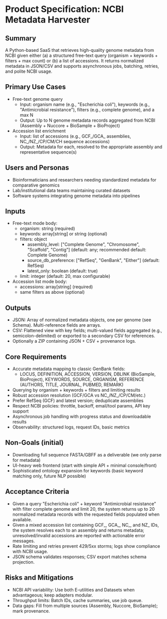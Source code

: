 # Product Specification: NCBI Metadata Harvester

## Summary
A Python-based SaaS that retrieves high-quality genome metadata from NCBI given either (a) a structured free-text query (organism + keywords + filters + max count) or (b) a list of accessions. It returns normalized metadata in JSON/CSV and supports asynchronous jobs, batching, retries, and polite NCBI usage.

## Primary Use Cases
- Free-text genome query
  - Input: organism name (e.g., "Escherichia coli"), keywords (e.g., "Antimicrobial resistance"), filters (e.g., complete genome), and a max N
  - Output: Up to N genome metadata records aggregated from NCBI (Assembly + Nuccore + BioSample + BioProject)
- Accession list enrichment
  - Input: list of accessions (e.g., GCF_/GCA_ assemblies, NC_/NZ_/CP/CM/CH sequence accessions)
  - Output: Metadata for each, resolved to the appropriate assembly and representative sequence(s)

## Users and Personas
- Bioinformaticians and researchers needing standardized metadata for comparative genomics
- Lab/institutional data teams maintaining curated datasets
- Software systems integrating genome metadata into pipelines

## Inputs
- Free-text mode body:
  - organism: string (required)
  - keywords: array[string] or string (optional)
  - filters: object
    - assembly_level: ["Complete Genome", "Chromosome", "Scaffold", "Contig"] (default: any; recommended default: Complete Genome)
    - source_db_preference: ["RefSeq", "GenBank", "Either"] (default: RefSeq)
    - latest_only: boolean (default: true)
  - limit: integer (default: 20, max configurable)
- Accession list mode body:
  - accessions: array[string] (required)
  - same filters as above (optional)

## Outputs
- JSON: Array of normalized metadata objects, one per genome (see Schema). Multi-reference fields are arrays.
- CSV: Flattened view with key fields; multi-valued fields aggregated (e.g., semicolon-delimited) or exported to a secondary CSV for references.
- Optionally a ZIP containing JSON + CSV + provenance logs.

## Core Requirements
- Accurate metadata mapping to classic GenBank fields:
  - LOCUS, DEFINITION, ACCESSION, VERSION, DBLINK (BioSample, BioProject), KEYWORDS, SOURCE, ORGANISM, REFERENCE (AUTHORS, TITLE, JOURNAL, PUBMED, REMARK)
- Querying by organism + keywords + filters and limiting results
- Robust accession resolution (GCF/GCA vs NC_/NZ_/CP/CM/etc.)
- Prefer RefSeq (GCF) and latest version; deduplicate assemblies
- Respect NCBI policies: throttle, backoff, email/tool params, API key support
- Asynchronous job handling with progress status and downloadable results
- Observability: structured logs, request IDs, basic metrics

## Non-Goals (initial)
- Downloading full sequence FASTA/GBFF as a deliverable (we only parse for metadata)
- UI-heavy web frontend (start with simple API + minimal console/front)
- Sophisticated ontology expansion for keywords (basic keyword matching only, future NLP possible)

## Acceptance Criteria
- Given a query "Escherichia coli" + keyword "Antimicrobial resistance" with filter complete genome and limit 20, the system returns up to 20 normalized metadata records with the requested fields populated when available.
- Given a mixed accession list containing GCF_, GCA_, NC_, and NZ_ IDs, the system resolves each to an assembly and returns metadata; unresolved/invalid accessions are reported with actionable error messages.
- Rate limiting and retries prevent 429/5xx storms; logs show compliance with NCBI usage.
- JSON schema validates responses; CSV export matches schema projection.

## Risks and Mitigations
- NCBI API variability: Use both E-utilities and Datasets when advantageous; keep adapters modular.
- Throughput limits: Batch IDs, cache summaries, use job queue.
- Data gaps: Fill from multiple sources (Assembly, Nuccore, BioSample); mark provenance.
